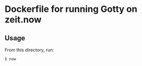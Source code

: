 Dockerfile for running Gotty on zeit.now
==================================================

Usage
--------------------------------------------------

From this directory, run:

    $ now


